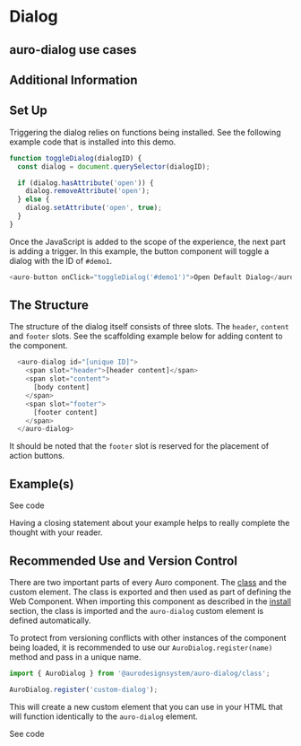 <!--
The index.md file is a compiled document. No edits should be made directly to this file.
README.md is created by running `npm run build:docs`.
This file is generated based on a template fetched from `./docs/partials/index.md`
-->

# Dialog

<!-- AURO-GENERATED-CONTENT:START (FILE:src=./../docs/partials/description.md) -->
<!-- AURO-GENERATED-CONTENT:END -->

## auro-dialog use cases

<!-- AURO-GENERATED-CONTENT:START (FILE:src=./../docs/partials/useCases.md) -->
<!-- AURO-GENERATED-CONTENT:END -->

## Additional Information

<!-- AURO-GENERATED-CONTENT:START (FILE:src=./../docs/partials/readmeAddlInfo.md) -->
<!-- AURO-GENERATED-CONTENT:END -->

## Set Up

Triggering the dialog relies on functions being installed. See the following example code that is installed into this demo.

```javascript
function toggleDialog(dialogID) {
  const dialog = document.querySelector(dialogID);

  if (dialog.hasAttribute('open')) {
    dialog.removeAttribute('open');
  } else {
    dialog.setAttribute('open', true);
  }
}
```

Once the JavaScript is added to the scope of the experience, the next part is adding a trigger. In this example, the button component will toggle a dialog with the ID of `#demo1`.

```javascript
<auro-button onClick="toggleDialog('#demo1')">Open Default Dialog</auro-button>
```

## The Structure

The structure of the dialog itself consists of three slots. The `header`, `content` and `footer` slots. See the scaffolding example below for adding content to the component.

```javascript
  <auro-dialog id="[unique ID]">
    <span slot="header">[header content]</span>
    <span slot="content">
      [body content]
    </span>
    <span slot="footer">
      [footer content]
    </span>
  </auro-dialog>
```

It should be noted that the `footer` slot is reserved for the placement of action buttons.

## Example(s)

<div class="exampleWrapper">
  <!-- AURO-GENERATED-CONTENT:START (FILE:src=./../apiExamples/basic.html) -->
  <!-- AURO-GENERATED-CONTENT:END -->
</div>

<auro-accordion alignRight>
  <span slot="trigger">See code</span>

<!-- AURO-GENERATED-CONTENT:START (CODE:src=./../apiExamples/basic.html) -->
<!-- AURO-GENERATED-CONTENT:END -->

</auro-accordion>

Having a closing statement about your example helps to really complete the thought with your reader.

## Recommended Use and Version Control

There are two important parts of every Auro component. The <a href="https://developer.mozilla.org/en-US/docs/Web/JavaScript/Reference/Classes">class</a> and the custom element. The class is exported and then used as part of defining the Web Component. When importing this component as described in the <a href="#install">install</a> section, the class is imported and the `auro-dialog` custom element is defined automatically.

To protect from versioning conflicts with other instances of the component being loaded, it is recommended to use our `AuroDialog.register(name)` method and pass in a unique name.

```js
import { AuroDialog } from '@aurodesignsystem/auro-dialog/class';

AuroDialog.register('custom-dialog');
```

This will create a new custom element that you can use in your HTML that will function identically to the `auro-dialog` element.

<div class="exampleWrapper">
  <!-- AURO-GENERATED-CONTENT:START (FILE:src=./../apiExamples/custom.html) -->
  <!-- AURO-GENERATED-CONTENT:END -->
</div>

<auro-accordion alignRight>
  <span slot="trigger">See code</span>

<!-- AURO-GENERATED-CONTENT:START (CODE:src=./../apiExamples/custom.html) -->
<!-- AURO-GENERATED-CONTENT:END -->

</auro-accordion>
